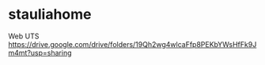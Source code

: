 # stauliahome
Web UTS
https://drive.google.com/drive/folders/19Qh2wg4wlcaFfp8PEKbYWsHfFk9Jm4mt?usp=sharing
